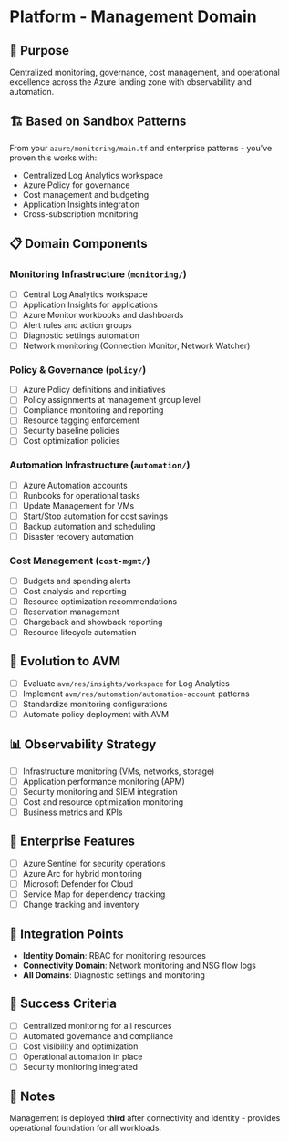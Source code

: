 # Platform - Management Domain

## 🎯 Purpose
Centralized monitoring, governance, cost management, and operational excellence across the Azure landing zone with observability and automation.

## 🏗️ Based on Sandbox Patterns
From your `azure/monitoring/main.tf` and enterprise patterns - you've proven this works with:
- Centralized Log Analytics workspace
- Azure Policy for governance
- Cost management and budgeting
- Application Insights integration
- Cross-subscription monitoring

## 📋 Domain Components

### Monitoring Infrastructure (`monitoring/`)
- [ ] Central Log Analytics workspace
- [ ] Application Insights for applications
- [ ] Azure Monitor workbooks and dashboards
- [ ] Alert rules and action groups
- [ ] Diagnostic settings automation
- [ ] Network monitoring (Connection Monitor, Network Watcher)

### Policy & Governance (`policy/`)
- [ ] Azure Policy definitions and initiatives
- [ ] Policy assignments at management group level
- [ ] Compliance monitoring and reporting
- [ ] Resource tagging enforcement
- [ ] Security baseline policies
- [ ] Cost optimization policies

### Automation Infrastructure (`automation/`)
- [ ] Azure Automation accounts
- [ ] Runbooks for operational tasks
- [ ] Update Management for VMs
- [ ] Start/Stop automation for cost savings
- [ ] Backup automation and scheduling
- [ ] Disaster recovery automation

### Cost Management (`cost-mgmt/`)
- [ ] Budgets and spending alerts
- [ ] Cost analysis and reporting
- [ ] Resource optimization recommendations
- [ ] Reservation management
- [ ] Chargeback and showback reporting
- [ ] Resource lifecycle automation

## 🚀 Evolution to AVM
- [ ] Evaluate `avm/res/insights/workspace` for Log Analytics
- [ ] Implement `avm/res/automation/automation-account` patterns
- [ ] Standardize monitoring configurations
- [ ] Automate policy deployment with AVM

## 📊 Observability Strategy
- [ ] Infrastructure monitoring (VMs, networks, storage)
- [ ] Application performance monitoring (APM)
- [ ] Security monitoring and SIEM integration
- [ ] Cost and resource optimization monitoring
- [ ] Business metrics and KPIs

## 🏢 Enterprise Features
- [ ] Azure Sentinel for security operations
- [ ] Azure Arc for hybrid monitoring
- [ ] Microsoft Defender for Cloud
- [ ] Service Map for dependency tracking
- [ ] Change tracking and inventory

## 🔗 Integration Points
- **Identity Domain**: RBAC for monitoring resources
- **Connectivity Domain**: Network monitoring and NSG flow logs
- **All Domains**: Diagnostic settings and monitoring

## 🎯 Success Criteria
- [ ] Centralized monitoring for all resources
- [ ] Automated governance and compliance
- [ ] Cost visibility and optimization
- [ ] Operational automation in place
- [ ] Security monitoring integrated

## 📝 Notes
Management is deployed **third** after connectivity and identity - provides operational foundation for all workloads.
